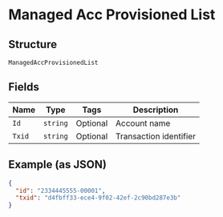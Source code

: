 
# Managed Acc Provisioned List

## Structure

`ManagedAccProvisionedList`

## Fields

| Name | Type | Tags | Description |
|  --- | --- | --- | --- |
| `Id` | `string` | Optional | Account name |
| `Txid` | `string` | Optional | Transaction identifier |

## Example (as JSON)

```json
{
  "id": "2334445555-00001",
  "txid": "d4fbff33-ece4-9f02-42ef-2c90bd287e3b"
}
```

